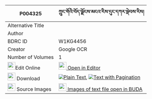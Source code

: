 |P004325|ཀྲུང་གོའི་བོད་ལྗོངས་མངའ་རིས་དུང་དཀར་ལྡེབས་རིས། 
| --- | --- 
|Alternative Title |
|Author | 
|BDRC ID | W1KG4456
|Creator | Google OCR
|Number of Volumes| 1
|<img width="25" src="https://img.icons8.com/color/25/000000/edit-property.png">Edit Online| [<img width="25" src="https://avatars.githubusercontent.com/u/45091458?s=200&v=4"> Open in Editor](http://editor.openpecha.org/P004325)
|<img width="25" src="https://img.icons8.com/fluent/48/000000/download-2.png"/>  Download | [![](https://img.icons8.com/color/20/000000/txt.png)Plain Text](https://github.com/Openpecha/P004325/releases/download/v2/trung_go_i_bojong_ngari_dung_k_plain_P004325.zip), [![](https://img.icons8.com/color/20/000000/txt.png)Text with Pagination](https://github.com/Openpecha/P004325/releases/download/v2/trung_go_i_bojong_ngari_dung_k_pages_P004325.zip)
|<img width="25" src="https://img.icons8.com/plasticine/100/000000/pictures-folder.png"/>  Source Images | [<img width="25" src="https://library.bdrc.io/icons/BUDA-small.svg"> Images of text file open in BUDA](https://library.bdrc.io/show/bdr:W1KG4456)